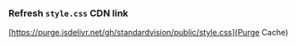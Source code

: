 ### Refresh `style.css` CDN link

[https://purge.jsdelivr.net/gh/standardvision/public/style.css](Purge Cache)
